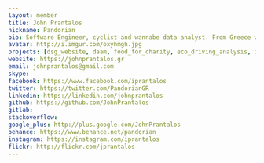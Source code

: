 ```yaml
---
layout: member
title: John Prantalos
nickname: Pandorian
bio: Software Engineer, cyclist and wannabe data analyst. From Greece with ❤
avatar: http://i.imgur.com/oxyhmgh.jpg
projects: [dsg_website, daam, food_for_charity, eco_driving_analysis, is_this_licensed]
website: https://johnprantalos.gr
email: johnprantalos@gmail.com
skype:
facebook: https://www.facebook.com/iprantalos
twitter: https://twitter.com/PandorianGR
linkedin: https://linkedin.com/johnprantalos
github: https://github.com/JohnPrantalos
gitlab:
stackoverflow:
google_plus: http://plus.google.com/JohnPrantalos
behance: https://www.behance.net/pandorian
instagram: https://instagram.com/iprantalos
flickr: http://flickr.com/jprantalos
---
```

